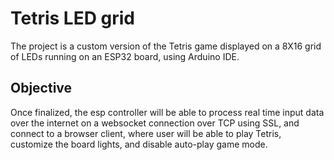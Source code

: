 # Tetris LED grid

The project is a custom version of the Tetris game displayed on a 8X16 grid of LEDs running on an ESP32 board, using Arduino IDE.


## Objective

Once finalized, the esp controller will be able to process real time input data over the internet on a websocket connection over TCP using SSL, and connect to a browser client, where user will be able to play Tetris, customize the board lights, and disable  auto-play game mode. 

